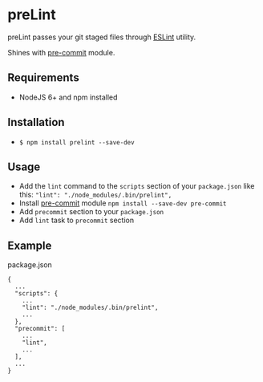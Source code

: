preLint
=======

preLint passes your git staged files through [ESLint](http://eslint.org/) utility.

Shines with [pre-commit](https://www.npmjs.com/package/pre-commit) module.

Requirements
------------

 * NodeJS 6+ and npm installed

Installation
------------

 * ``$ npm install prelint --save-dev``

Usage
-----

 * Add the ``lint`` command to the ``scripts`` section of your ``package.json`` like this: ``"lint": "./node_modules/.bin/prelint",``
 * Install [pre-commit](https://www.npmjs.com/package/pre-commit) module ``npm install --save-dev pre-commit``
 * Add ``precommit`` section to your ``package.json``
 * Add ``lint`` task to ``precommit`` section
 
Example
-------
package.json

```
{
  ...
  "scripts": {
    ...
    "lint": "./node_modules/.bin/prelint",
    ...
  },
  "precommit": [
    ...
    "lint",
    ...
  ],
  ...
}
```
